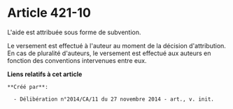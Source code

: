 # Article 421-10

L'aide est attribuée sous forme de subvention. 

Le versement est effectué à l'auteur au moment de la décision d'attribution. En cas de pluralité d'auteurs, le versement est
effectué aux auteurs en fonction des conventions intervenues entre eux.

**Liens relatifs à cet article**

	**Créé par**:

	  - Délibération n°2014/CA/11 du 27 novembre 2014 - art., v. init.
